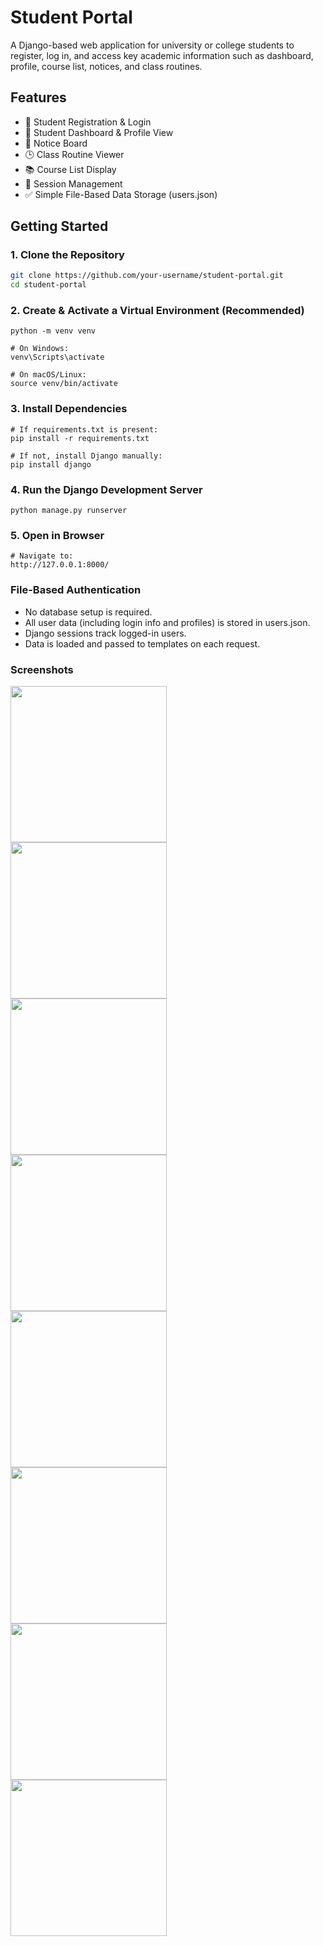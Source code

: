 # Student Portal

A Django-based web application for university or college students to register, log in, and access key academic information such as dashboard, profile, course list, notices, and class routines.

## Features

- 🔐 Student Registration & Login
- 👤 Student Dashboard & Profile View
- 📢 Notice Board
- 🕒 Class Routine Viewer
- 📚 Course List Display
- 🔄 Session Management
- ✅ Simple File-Based Data Storage (users.json)

## Getting Started

### 1. Clone the Repository
```bash
git clone https://github.com/your-username/student-portal.git
cd student-portal
```

### 2. Create & Activate a Virtual Environment (Recommended)
```
python -m venv venv

# On Windows:
venv\Scripts\activate

# On macOS/Linux:
source venv/bin/activate
```

### 3. Install Dependencies
```
# If requirements.txt is present:
pip install -r requirements.txt

# If not, install Django manually:
pip install django
```

### 4. Run the Django Development Server
```
python manage.py runserver
```

### 5. Open in Browser
```
# Navigate to:
http://127.0.0.1:8000/
```

### File-Based Authentication
- No database setup is required.
- All user data (including login info and profiles) is stored in users.json.
- Django sessions track logged-in users.
- Data is loaded and passed to templates on each request.

### Screenshots
<p float="left">
  <img src="https://github.com/user-attachments/assets/6f3bd63b-5db9-4fa1-aa31-5b15945cf934" width="250" height="250" style="object-fit: cover; margin-right:10px;" />
  <img src="https://github.com/user-attachments/assets/93f34937-28fc-481c-ac25-4525b87f2a9e" width="250" height="250" style="object-fit: cover; margin-right:10px;" />
  <img src="https://github.com/user-attachments/assets/c66f9668-89d6-4ff0-a270-0f7749d29b7e" width="250" height="250" style="object-fit: cover; margin-right:10px;" />
  <img src="https://github.com/user-attachments/assets/e37345d0-8043-4f56-a6b5-edaf336b995e"  width="250" height="250" style="object-fit: cover; margin-right:10px;" />
  <img src="https://github.com/user-attachments/assets/5d4b79d3-9f4d-4a62-9a89-50d2ca04570e"  width="250" height="250" style="object-fit: cover; margin-right:10px;" />
  <img src="https://github.com/user-attachments/assets/00b6c106-4e71-4069-bae8-74b7da2215f6"  width="250" height="250" style="object-fit: cover; margin-right:10px;" />
  <img src="https://github.com/user-attachments/assets/1871c989-80ba-478d-91bc-006fbb3186fa"  width="250" height="250" style="object-fit: cover; margin-right:10px;" />
  <img src="https://github.com/user-attachments/assets/e44d9300-162e-4ece-aaf2-79c0b45fd477"  width="250" height="250" style="object-fit: cover; margin-right:10px;" />
</p>
